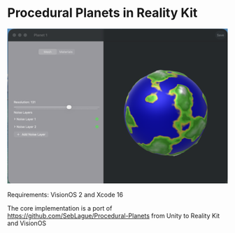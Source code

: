 # Procedural Planets in Reality Kit


![screenshot](PlanetEditorView.png)

Requirements: VisionOS 2 and Xcode 16

The core implementation is a port of https://github.com/SebLague/Procedural-Planets
from Unity to Reality Kit and VisionOS
